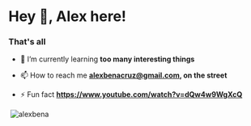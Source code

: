 <h1 align="left">Hey 👋, Alex here!</h1>
<h3 align="left">That's all</h3>

- 🌱 I’m currently learning **too many interesting things**

- 📫 How to reach me **alexbenacruz@gmail.com, on the street**

- ⚡ Fun fact **https://www.youtube.com/watch?v=dQw4w9WgXcQ**

<p>&nbsp;<img align="center" src="https://github-readme-stats.vercel.app/api?username=alexbena&show_icons=true&locale=en&hide_title=true&theme=tokyonight" alt="alexbena" /></p>
